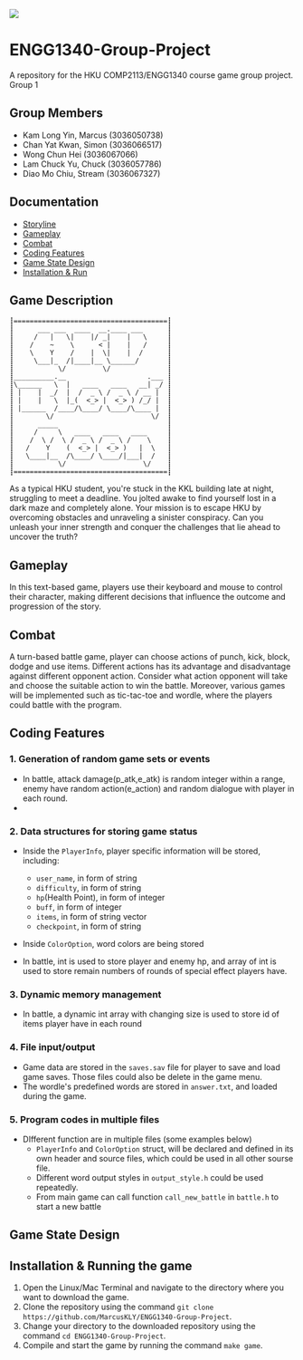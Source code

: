 ![](https://img.shields.io/badge/Language-C%2B%2B11-blue.svg)

# ENGG1340-Group-Project
A repository for the HKU COMP2113/ENGG1340 course game group project.
Group 1


## Group Members
- Kam Long Yin, Marcus (3036050738)
- Chan Yat Kwan, Simon (3036066517)
- Wong Chun Hei (3036067066)
- Lam Chuck Yu, Chuck (3036057786)
- Diao Mo Chiu, Stream (3036067327)


## Documentation
* [Storyline](#Storyline)
* [Gameplay](#Gameplay)
* [Combat](#Combat)
* [Coding Features](#Coding-Features)
* [Game State Design](#Game-State-Design)
* [Installation & Run](#Installation--Run)


## Game Description

    ┋======================================┋
    ┋      ___ ___  ____  __.____ ___      ┋
    ┋     /   |   \|    |/ _|    |   \     ┋
    ┋    /    ~    \      < |    |   /     ┋
    ┋    \    Y    /    |  \|    |  /      ┋
    ┋     \___|_  /|____|__ \______/       ┋
    ┋           \/         \/              ┋
    ┋__________.__                    .___ ┋
    ┋\______   \  |   ____   ____   __| _/ ┋
    ┋ |    |  _/  |  /  _ \ /  _ \ / __ |  ┋
    ┋ |    |   \  |_(  <_> |  <_> ) /_/ |  ┋
    ┋ |______  /____/\____/ \____/\____ |  ┋
    ┋        \/                        \/  ┋
    ┋      _____                           ┋
    ┋     /     \   ____   ____   ____     ┋
    ┋    /  \ /  \ /  _ \ /  _ \ /    \    ┋
    ┋   /    Y    (  <_> |  <_> )   |  \   ┋
    ┋   \____|__  /\____/ \____/|___|  /   ┋
    ┋           \/                   \/    ┋
    ┋======================================┋

As a typical HKU student, you're stuck in the KKL building late at night, struggling to meet a deadline. You jolted awake to find yourself lost in a dark maze and completely alone. Your mission is to escape HKU by overcoming obstacles and unraveling a sinister conspiracy. Can you unleash your inner strength and conquer the challenges that lie ahead to uncover the truth?


## Gameplay
In this text-based game, players use their keyboard and mouse to control their character, making different decisions that influence the outcome and progression of the story.


## Combat
A turn-based battle game, player can choose actions of punch, kick, block, dodge and use items. Different actions has its advantage and disadvantage against different opponent action. Consider what action opponent will take and choose the suitable action to win the battle. Moreover, various games will be implemented such as tic-tac-toe and wordle, where the players could battle with the program.

## Coding Features

### 1. Generation of random game sets or events
- In battle, attack damage(p_atk,e_atk) is random integer within a range, enemy have random action(e_action) and random dialogue with player in each round.
-
### 2. Data structures for storing game status

- Inside the `PlayerInfo`, player specific information will be stored, including:
  - `user_name`, in form of string
  - `difficulty`, in form of string
  - `hp`(Health Point), in form of integer
  - `buff`, in form of integer
  - `items`, in form of string vector
  - `checkpoint`, in form of string
  
 - Inside `ColorOption`, word colors are being stored

- In battle, int is used to store player and enemy hp, and array of int is used to store remain numbers of rounds of special effect players have.

### 3. Dynamic memory management

- In battle, a dynamic int array with changing size is used to store id of items player have in each round

### 4. File input/output

- Game data are stored in the `saves.sav` file for player to save and load game saves. Those files could also be delete in the game menu.
- The wordle's predefined words are stored in `answer.txt`, and loaded during the game.
  
### 5. Program codes in multiple files

- DIfferent function are in multiple files (some examples below)
  - `PlayerInfo` and `ColorOption` struct,  will be declared and defined in its own header and source files, which could be used in all other sourse file.
  - Different word output styles in `output_style.h` could be used repeatedly.
  - From main game can call function `call_new_battle` in `battle.h` to start a new battle 



## Game State Design


## Installation & Running the game

1. Open the Linux/Mac Terminal and navigate to the directory where you want to download the game.
2. Clone the repository using the command `git clone https://github.com/MarcusKLY/ENGG1340-Group-Project`.
3. Change your directory to the downloaded repository using the command `cd ENGG1340-Group-Project`.
4. Compile and start the game by running the command `make game`.
